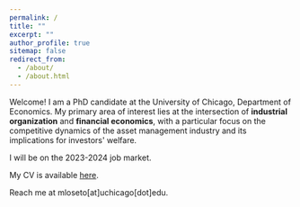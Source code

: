 ```yaml
---
permalink: /
title: ""
excerpt: ""
author_profile: true
sitemap: false
redirect_from: 
  - /about/
  - /about.html
---
```


Welcome! I am a PhD candidate at the University of Chicago, Department of Economics. My primary area of interest lies at the intersection of
**industrial organization** and **financial economics**, with a particular focus on the competitive dynamics of the asset management industry and 
its implications for investors' welfare.

I will be on the 2023-2024 job market.

My CV is available [here](../files/lm_cv.pdf).

Reach me at mloseto[at]uchicago[dot]edu.
